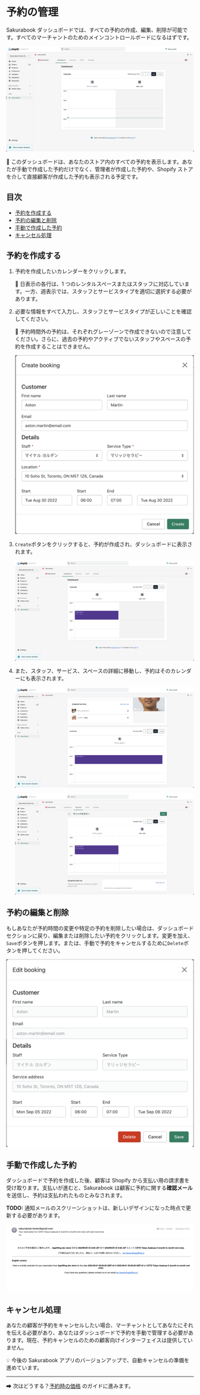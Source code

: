 # 予約の管理

Sakurabook ダッシュボードでは、すべての予約の作成、編集、削除が可能です。すべてのマーチャントのためのメインコントロールボードになるはずです。

![Alt text](../img/Screenshot%202022-08-31%20at%200.59.53.png?raw=true "Sakurabook Booking Dashboard")

📌 このダッシュボードは、あなたのストア内のすべての予約を表示します。あなたが手動で作成した予約だけでなく、管理者が作成した予約や、Shopify ストアを介して直接顧客が作成した予約も表示される予定です。

## 目次

- [予約を作成する](#予約を作成する)
- [予約の編集と削除](#予約の編集と削除)
- [手動で作成した予約](#手動で作成した予約)
- [キャンセル処理](#キャンセル処理)

## 予約を作成する

1. 予約を作成したいカレンダーをクリックします。

   📌 日表示の各行は、1 つのレンタルスペースまたはスタッフに対応しています。一方、週表示では、スタッフとサービスタイプを適切に選択する必要があります。

2. 必要な情報をすべて入力し、スタッフとサービスタイプが正しいことを確認してください。

   📌 予約時間外の予約は、それぞれグレーゾーンで作成できないので注意してください。さらに、過去の予約やアクティブでないスタッフやスペースの予約を作成することはできません。

   ![Alt text](../img/Screenshot%202022-08-31%20at%201.00.51.png?raw=true "Sakurabook Booking Create")

3. `Create`ボタンをクリックすると、予約が作成され、ダッシュボードに表示されます。

   ![Alt text](../img/Screenshot%202022-08-31%20at%201.01.33.png?raw=true "Sakurabook Booking Created")

4. また、スタッフ、サービス、スペースの詳細に移動し、予約はそのカレンダーにも表示されます。

   ![Alt text](../img/Screenshot%202022-08-31%20at%201.03.15.png?raw=true "Sakurabook Booking at Staff")

   ![Alt text](../img/Screenshot%202022-08-31%20at%201.03.36.png?raw=true "Sakurabook Booking at Service")

## 予約の編集と削除

もしあなたが予約時間の変更や特定の予約を削除したい場合は、ダッシュボードセクションに戻り、編集または削除したい予約をクリックします。変更を加え、`Save`ボタンを押します。または、手動で予約をキャンセルするために`Delete`ボタンを押してください。

![Alt text](../img/Screenshot%202022-08-31%20at%201.01.44.png?raw=true "Sakurabook Booking Edit")

## 手動で作成した予約

ダッシュボードで予約を作成した後、顧客は Shopify から支払い用の請求書を受け取ります。支払いが進むと、Sakurabook は顧客に予約に関する**確認メール**を送信し、予約は支払われたものとみなされます。

**TODO:** 通知メールのスクリーンショットは、新しいデザインになった時点で更新する必要があります。

![Alt text](../img/Screenshot%202022-08-31%20at%201.23.32.png?raw=true "Sakurabook Booking Created")

## キャンセル処理

あなたの顧客が予約をキャンセルしたい場合、マーチャントとしてあなたにそれを伝える必要があり、あなたはダッシュボードで予約を手動で管理する必要があります。現在、予約キャンセルのための顧客向けインターフェイスは提供していません。

💡 今後の Sakurabook アプリのバージョンアップで、自動キャンセルの準備を進めています。

---

➡ 次はどうする？[予約時の価格](./price-for-bookings.md) のガイドに進みます。
